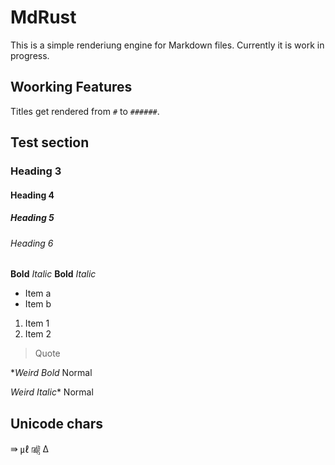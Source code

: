 # MdRust

This is a simple renderiung engine for Markdown files.
Currently it is work in progress.

## Woorking Features

Titles get rendered from `#` to `######`.

## Test section

### Heading 3

#### Heading 4

##### Heading 5

###### Heading 6

**Bold**
*Italic*
__Bold__
_Italic_

- Item a
- Item b

1. Item 1
2. Item 2

> Quote

**Weird Bold* Normal

*Weird Italic** Normal

## Unicode chars

⇛
㎕
㎯
Δ
